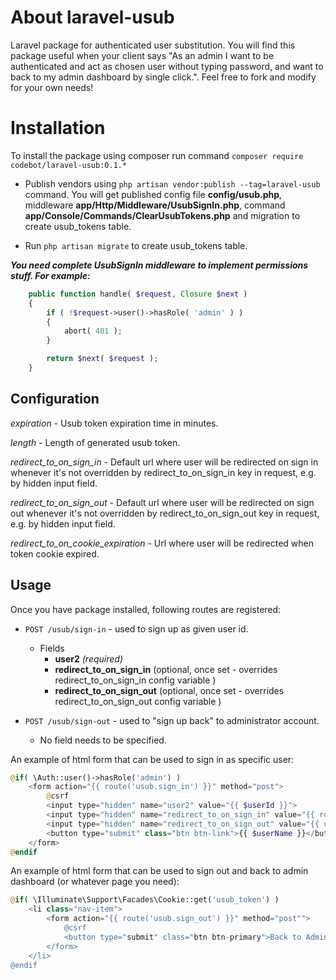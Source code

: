 # About laravel-usub
Laravel package for authenticated user substitution. You will find this package useful when your client says "As an admin I want to be authenticated and act as chosen user without typing password, and want to back to my admin dashboard by single click.".
Feel free to fork and modify for your own needs!

# Installation

To install the package using composer run command `composer require codebot/laravel-usub:0.1.*`

* Publish vendors using `php artisan vendor:publish --tag=laravel-usub` command. 
You will get published config file **config/usub.php**, 
middleware **app/Http/Middleware/UsubSignIn.php**,
command **app/Console/Commands/ClearUsubTokens.php** 
and migration to create usub_tokens table.
 
* Run `php artisan migrate` to create usub_tokens table.
 
**_You need complete UsubSignIn middleware to implement permissions stuff. For example:_**
```php
    public function handle( $request, Closure $next )
    {
        if ( !$request->user()->hasRole( 'admin' ) )
        {
            abort( 401 );
        }

        return $next( $request );
    }
```
## Configuration

*expiration* - Usub token expiration time in minutes. 
 
*length* - Length of generated usub token.

*redirect_to_on_sign_in* - Default url where user will be redirected on sign in whenever it's not overridden by redirect_to_on_sign_in key in request, e.g. by hidden input field.  

*redirect_to_on_sign_out* - Default url where user will be redirected on sign out whenever it's not overridden by redirect_to_on_sign_out key in request, e.g. by hidden input field.  

*redirect_to_on_cookie_expiration* - Url where user will be redirected when token cookie expired.

## Usage

Once you have package installed, following routes are registered:  
* `POST /usub/sign-in` - used to sign up as given user id.    
  - Fields
    - **user2** *(required)*  
    - **redirect_to_on_sign_in** (optional, once set - overrides redirect_to_on_sign_in config variable )  
    - **redirect_to_on_sign_out** (optional, once set - overrides redirect_to_on_sign_out config variable )  
      
* `POST /usub/sign-out` - used to "sign up back" to administrator account.  
  - No field needs to be specified.  
  
An example of html form that can be used to sign in as specific user:  
```php
@if( \Auth::user()->hasRole('admin') )
    <form action="{{ route('usub.sign_in') }}" method="post">
        @csrf
        <input type="hidden" name="user2" value="{{ $userId }}">
        <input type="hidden" name="redirect_to_on_sign_in" value="{{ route('practitioner.dashboard') }}">
        <input type="hidden" name="redirect_to_on_sign_out" value="{{ url()->current() }}">
        <button type="submit" class="btn btn-link">{{ $userName }}</button>
    </form>
@endif
```
An example of html form that can be used to sign out and back to admin dashboard (or whatever page you need):  
```php
@if( \Illuminate\Support\Facades\Cookie::get('usub_token') )
    <li class="nav-item">
        <form action="{{ route('usub.sign_out') }}" method="post"">
            @csrf
            <button type="submit" class="btn btn-primary">Back to Admin</button>
        </form>
    </li>
@endif
```
    